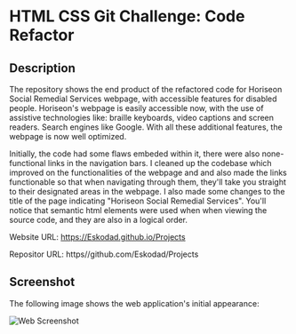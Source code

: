 # HTML CSS Git Challenge: Code Refactor

## Description

The repository shows the end product of the refactored code for Horiseon Social Remedial Services webpage, with accessible features for disabled people. Horiseon's webpage is easily accessible now, with the use of assistive technologies like: braille keyboards, video captions and screen readers. Search engines like Google. With all these additional features, the webpage is now well optimized.

Initially, the code had some flaws embeded within it, there were also none-functional links in the navigation bars. I cleaned up the codebase which improved on the functionalities of the webpage and and also made the links functionable so that when navigating through them, they'll take you straight to their designated areas in the webpage. I also made some changes to the title of the page indicating "Horiseon Social Remedial Services".  You'll notice that semantic html elements were used when when viewing the source code, and they are also in a logical order.

Website URL: https://Eskodad.github.io/Projects

Repositor URL: https//github.com/Eskodad/Projects

## Screenshot

The following image shows the web application's initial appearance:

![Web Screenshot](./assets/images/screenshot.png)